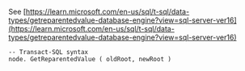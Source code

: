 See [https://learn.microsoft.com/en-us/sql/t-sql/data-types/getreparentedvalue-database-engine?view=sql-server-ver16](https://learn.microsoft.com/en-us/sql/t-sql/data-types/getreparentedvalue-database-engine?view=sql-server-ver16)
```
-- Transact-SQL syntax  
node. GetReparentedValue ( oldRoot, newRoot )
```

